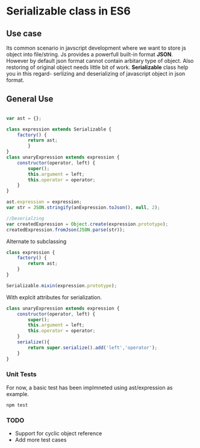 #  Serializable class in ES6 

## Use case
Its common scenario in javscript development where we want to store js object into file/string. Js provides a powerfull built-in format **JSON**. However by default json format cannot contain arbitary type of object. Also restoring of original object needs little bit of work. **Serializable** class help you in this regard- serlizing and deserializing of javascript object in json format.

## General Use 

```javascript

var ast = {};

class expression extends Serializable {
	factory() {
		return ast;
		}
}
class unaryExpression extends expression {
    constructor(operator, left) {
		super();
		this.argument = left;
		this.operator = operator;
    }
}

ast.expression = expression;
var str = JSON.stringify(anExpression.toJson(), null, 2);

//Deserialzing
var createdExpression = Object.create(expression.prototype);
createdExpression.fromJson(JSON.parse(str));
```
Alternate to subclassing
```javascript
class expression {
	factory() {
		return ast;
	}
}

Serializable.mixin(expression.prototype);
````

With explcit attributes for serialization.
```javascript
class unaryExpression extends expression {
	constructor(operator, left) {
		super();
		this.argument = left;
		this.operator = operator;
	}
	serialize(){
	    return super.serialize().add('left','operator');
	}
}
```

### Unit Tests
For now, a basic test has been implmneted using ast/expression as example.
```
npm test
```

### TODO
- Support for cyclic object reference
- Add more test cases
